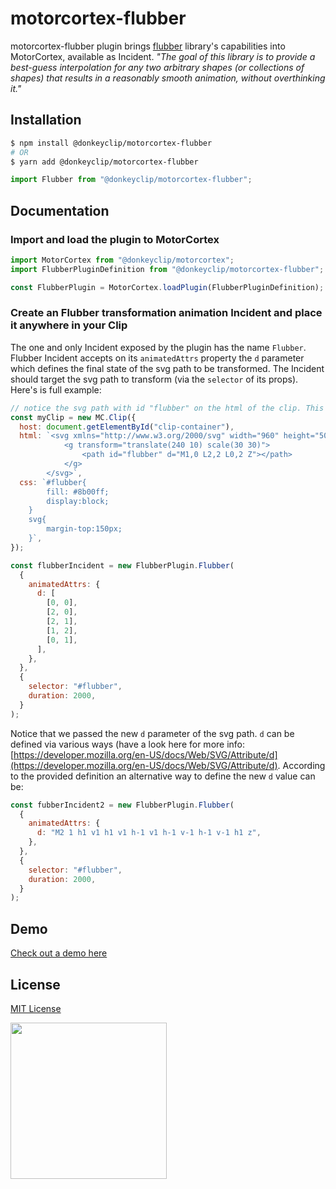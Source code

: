 # motorcortex-flubber

motorcortex-flubber plugin brings [flubber](https://github.com/veltman/flubber) library's capabilities into MotorCortex, available as Incident.
_"The goal of this library is to provide a best-guess interpolation for any two arbitrary shapes (or collections of shapes) that results in a reasonably smooth animation, without overthinking it."_

## Installation

```bash
$ npm install @donkeyclip/motorcortex-flubber
# OR
$ yarn add @donkeyclip/motorcortex-flubber
```

```javascript
import Flubber from "@donkeyclip/motorcortex-flubber";
```

## Documentation

### Import and load the plugin to MotorCortex

```javascript
import MotorCortex from "@donkeyclip/motorcortex";
import FlubberPluginDefinition from "@donkeyclip/motorcortex-flubber";

const FlubberPlugin = MotorCortex.loadPlugin(FlubberPluginDefinition);
```

### Create an Flubber transformation animation Incident and place it anywhere in your Clip

The one and only Incident exposed by the plugin has the name `Flubber`. Flubber Incident accepts on its `animatedAttrs` property the `d` parameter which defines the final state of the svg path to be transformed. The Incident should target the svg path to transform (via the `selector` of its props).
Here's is full example:

```javascript
// notice the svg path with id "flubber" on the html of the clip. This is the path we will apply the Flubber transformatio to.
const myClip = new MC.Clip({
  host: document.getElementById("clip-container"),
  html: `<svg xmlns="http://www.w3.org/2000/svg" width="960" height="500">
            <g transform="translate(240 10) scale(30 30)">
                <path id="flubber" d="M1,0 L2,2 L0,2 Z"></path>
            </g>
        </svg>`,
  css: `#flubber{
        fill: #8b00ff;
        display:block;
    }
    svg{
        margin-top:150px;
    }`,
});

const flubberIncident = new FlubberPlugin.Flubber(
  {
    animatedAttrs: {
      d: [
        [0, 0],
        [2, 0],
        [2, 1],
        [1, 2],
        [0, 1],
      ],
    },
  },
  {
    selector: "#flubber",
    duration: 2000,
  }
);
```

Notice that we passed the new `d` parameter of the svg path. `d` can be defined via various ways (have a look here for more info: [https://developer.mozilla.org/en-US/docs/Web/SVG/Attribute/d](https://developer.mozilla.org/en-US/docs/Web/SVG/Attribute/d).
According to the provided definition an alternative way to define the new `d` value can be:

```javascript
const fubberIncident2 = new FlubberPlugin.Flubber(
  {
    animatedAttrs: {
      d: "M2 1 h1 v1 h1 v1 h-1 v1 h-1 v-1 h-1 v-1 h1 z",
    },
  },
  {
    selector: "#flubber",
    duration: 2000,
  }
);
```

## Demo

[Check out a demo here](https://donkeyclip.github.io/motorcortex-flubber/demo/)

## License

[MIT License](https://opensource.org/licenses/MIT)

[<img src="https://presskit.donkeyclip.com/logos/donkey%20clip%20logo.svg" width=250></img>](https://donkeyclip.com)
